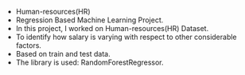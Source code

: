 * Human-resources(HR)
* Regression Based Machine Learning Project. 
* In this project, I worked on Human-resources(HR) Dataset.
* To identify how salary is varying with respect to other considerable factors.
* Based on train and test data.
* The library is used: RandomForestRegressor.
